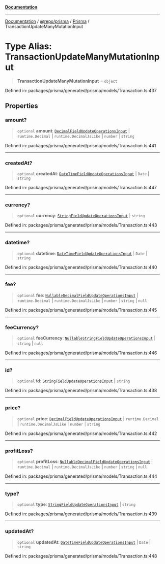 [**Documentation**](../../../../../README.md)

***

[Documentation](../../../../../README.md) / [@repo/prisma](../../../README.md) / [Prisma](../README.md) / TransactionUpdateManyMutationInput

# Type Alias: TransactionUpdateManyMutationInput

> **TransactionUpdateManyMutationInput** = `object`

Defined in: packages/prisma/generated/prisma/models/Transaction.ts:437

## Properties

### amount?

> `optional` **amount**: [`DecimalFieldUpdateOperationsInput`](DecimalFieldUpdateOperationsInput.md) \| `runtime.Decimal` \| `runtime.DecimalJsLike` \| `number` \| `string`

Defined in: packages/prisma/generated/prisma/models/Transaction.ts:441

***

### createdAt?

> `optional` **createdAt**: [`DateTimeFieldUpdateOperationsInput`](DateTimeFieldUpdateOperationsInput.md) \| `Date` \| `string`

Defined in: packages/prisma/generated/prisma/models/Transaction.ts:447

***

### currency?

> `optional` **currency**: [`StringFieldUpdateOperationsInput`](StringFieldUpdateOperationsInput.md) \| `string`

Defined in: packages/prisma/generated/prisma/models/Transaction.ts:443

***

### datetime?

> `optional` **datetime**: [`DateTimeFieldUpdateOperationsInput`](DateTimeFieldUpdateOperationsInput.md) \| `Date` \| `string`

Defined in: packages/prisma/generated/prisma/models/Transaction.ts:440

***

### fee?

> `optional` **fee**: [`NullableDecimalFieldUpdateOperationsInput`](NullableDecimalFieldUpdateOperationsInput.md) \| `runtime.Decimal` \| `runtime.DecimalJsLike` \| `number` \| `string` \| `null`

Defined in: packages/prisma/generated/prisma/models/Transaction.ts:445

***

### feeCurrency?

> `optional` **feeCurrency**: [`NullableStringFieldUpdateOperationsInput`](NullableStringFieldUpdateOperationsInput.md) \| `string` \| `null`

Defined in: packages/prisma/generated/prisma/models/Transaction.ts:446

***

### id?

> `optional` **id**: [`StringFieldUpdateOperationsInput`](StringFieldUpdateOperationsInput.md) \| `string`

Defined in: packages/prisma/generated/prisma/models/Transaction.ts:438

***

### price?

> `optional` **price**: [`DecimalFieldUpdateOperationsInput`](DecimalFieldUpdateOperationsInput.md) \| `runtime.Decimal` \| `runtime.DecimalJsLike` \| `number` \| `string`

Defined in: packages/prisma/generated/prisma/models/Transaction.ts:442

***

### profitLoss?

> `optional` **profitLoss**: [`NullableDecimalFieldUpdateOperationsInput`](NullableDecimalFieldUpdateOperationsInput.md) \| `runtime.Decimal` \| `runtime.DecimalJsLike` \| `number` \| `string` \| `null`

Defined in: packages/prisma/generated/prisma/models/Transaction.ts:444

***

### type?

> `optional` **type**: [`StringFieldUpdateOperationsInput`](StringFieldUpdateOperationsInput.md) \| `string`

Defined in: packages/prisma/generated/prisma/models/Transaction.ts:439

***

### updatedAt?

> `optional` **updatedAt**: [`DateTimeFieldUpdateOperationsInput`](DateTimeFieldUpdateOperationsInput.md) \| `Date` \| `string`

Defined in: packages/prisma/generated/prisma/models/Transaction.ts:448

